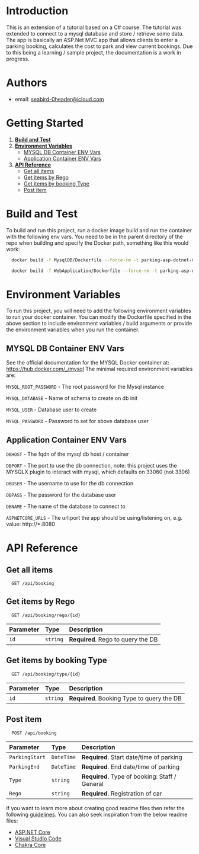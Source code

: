 # Introduction 
This is an extension of a tutorial based on a C# course. The tutorial was extended to connect to a mysql database and store / retrieve some data. The app is basically an ASP.Net MVC app that allows clients to enter a parking booking, calculates the cost to park and view current bookings. Due to this being a learning / sample project, the documentation is a work in progress. 

# Authors

- email: seabird-0header@icloud.com

# Getting Started

1. **[Build and Test](#build-and-test)**
2. **[Environment Variables](#environment-variables)**
    - [MYSQL DB Container ENV Vars](#mysql-db-container-env-vars)
    - [Application Container ENV Vars](#application-container-env-vars)
3. **[API Reference](#api-reference)**
    - [Get all items](#get-all-items)
    - [Get items by Rego](#get-items-by-rego)
    - [Get items by booking Type](#get-items-by-booking-type)
    - [Post item](#post-item)

# Build and Test
To build and run this project, run a docker image build and run the container with the following env vars. You need to be in the parent directory of the repo when building and specify the Docker path, something like this would work:

```bash
  docker build -f MysqlDB/Dockerfile --force-rm -t parking-asp-dotnet-mysqldb:latest .
```
```bash
  docker build -f WebApplication/Dockerfile --force-rm -t parking-asp-dotnet-app:latest .
```

# Environment Variables

To run this project, you will need to add the following environment variables to run your docker container. You can modify the Dockerfile specified in the above section to include environment variables / build arguments or provide the environment variables when you run the container.

## MYSQL DB Container ENV Vars

See the official documentation for the MYSQL Docker container at: https://hub.docker.com/_/mysql
The minimal required environment variables are:

`MYSQL_ROOT_PASSWORD` - The root password for the Mysql instance

`MYSQL_DATABASE` - Name of schema to create on db init

`MYSQL_USER` - Database user to create

`MYSQL_PASSWORD` - Password to set for above database user

## Application Container ENV Vars

`DBHOST` - The fqdn of the mysql db host / container

`DBPORT` - The port to use the db connection, note: this project uses the MYSQLX plugin to interact with mysql, which defaults on 33060 (not 3306)

`DBUSER` - The username to use for the db connection

`DBPASS` - The password for the database user

`DBNAME` - The name of the database to connect to

`ASPNETCORE_URLS` - The url:port the app should be using/listening on, e.g. value: http://*:8080

# API Reference

## Get all items

```http
  GET /api/booking
```

## Get items by Rego

```http
  GET /api/booking/rego/{id}
```

| Parameter | Type     | Description                       |
| :-------- | :------- | :-------------------------------- |
| `id`      | `string` | **Required**. Rego to query the DB |

## Get items by booking Type

```http
  GET /api/booking/type/{id}
```


| Parameter | Type     | Description                       |
| :-------- | :------- | :-------------------------------- |
| `id`      | `string` | **Required**. Booking Type to query the DB |

## Post item

```http
  POST /api/booking
```

| Parameter | Type     | Description                       |
| :-------- | :------- | :-------------------------------- |
| `ParkingStart`      | `DateTime` | **Required**. Start date/time of parking |
| `ParkingEnd`      | `DateTime` | **Required**. End date/time of parking |
| `Type`      | `string` | **Required**. Type of booking: Staff / General |
| `Rego`      | `string` | **Required**. Registration of car |


If you want to learn more about creating good readme files then refer the following [guidelines](https://docs.microsoft.com/en-us/azure/devops/repos/git/create-a-readme?view=azure-devops). You can also seek inspiration from the below readme files:
- [ASP.NET Core](https://github.com/aspnet/Home)
- [Visual Studio Code](https://github.com/Microsoft/vscode)
- [Chakra Core](https://github.com/Microsoft/ChakraCore)
